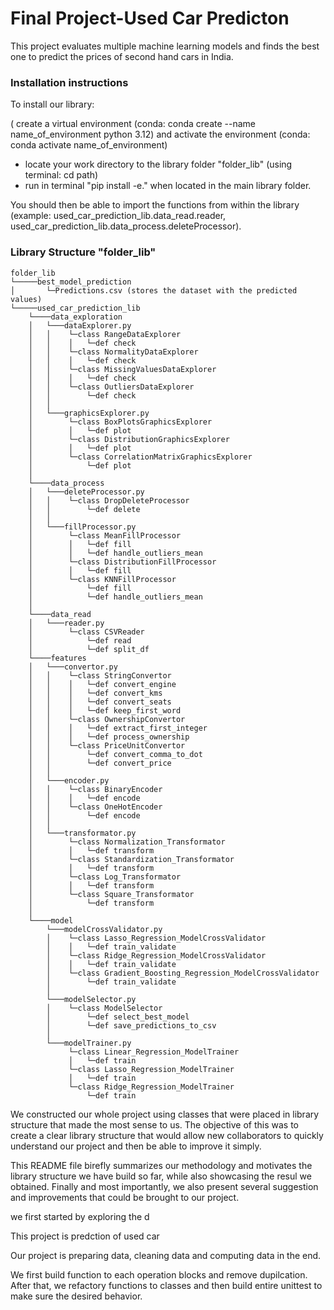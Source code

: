 # Final Project-Used Car Predicton

This project evaluates multiple machine learning models and finds the best one to predict the prices of second hand cars in India. 

### Installation instructions

To install our library:

( create a virtual environment (conda: conda create --name name_of_environment python 3.12) and activate the environment (conda: conda activate name_of_environment)
- locate your work directory to the library folder "folder_lib" (using terminal: cd path)
- run in terminal "pip install -e." when located in the main library folder.

You should then be able to import the functions from within the library (example: used_car_prediction_lib.data_read.reader, used_car_prediction_lib.data_process.deleteProcessor).


### Library Structure "folder_lib"
```
folder_lib
└─────best_model_prediction
│       └─Predictions.csv (stores the dataset with the predicted values)
└─────used_car_prediction_lib
    └────data_exploration
    │   └───dataExplorer.py
    │   │    └─class RangeDataExplorer
    │   │    │   └─def check
    │   │    └─class NormalityDataExplorer
    │   │    │   └─def check
    │   │    └─class MissingValuesDataExplorer
    │   │    │   └─def check
    │   │    └─class OutliersDataExplorer
    │   │        └─def check
    │   │   
    │   └───graphicsExplorer.py
    │        └─class BoxPlotsGraphicsExplorer
    │        │   └─def plot
    │        └─class DistributionGraphicsExplorer
    │        │   └─def plot
    │        └─class CorrelationMatrixGraphicsExplorer
    │            └─def plot
    │
    └────data_process
    │   └───deleteProcessor.py
    │   │    └─class DropDeleteProcessor
    │   │        └─def delete
    │   │   
    │   └───fillProcessor.py
    │        └─class MeanFillProcessor
    │        │   └─def fill
    │        │   └─def handle_outliers_mean
    │        └─class DistributionFillProcessor
    │        │   └─def fill
    │        └─class KNNFillProcessor
    │            └─def fill
    │            └─def handle_outliers_mean
    │
    └────data_read
    │   └───reader.py
    │        └─class CSVReader
    │            └─def read
    │            └─def split_df
    └────features
    │   └───convertor.py
    │   │    └─class StringConvertor
    │   │    │   └─def convert_engine
    │   │    │   └─def convert_kms
    │   │    │   └─def convert_seats
    │   │    │   └─def keep_first_word
    │   │    └─class OwnershipConvertor
    │   │    │   └─def extract_first_integer
    │   │    │   └─def process_ownership
    │   │    └─class PriceUnitConvertor
    │   │        └─def convert_comma_to_dot
    │   │        └─def convert_price
    │   │   
    │   └───encoder.py
    │   │    └─class BinaryEncoder
    │   │    │   └─def encode
    │   │    └─class OneHotEncoder
    │   │        └─def encode
    │   │   
    │   └───transformator.py
    │        └─class Normalization_Transformator
    │        │   └─def transform
    │        └─class Standardization_Transformator
    │        │   └─def transform
    │        └─class Log_Transformator
    │        │   └─def transform
    │        └─class Square_Transformator
    │            └─def transform
    │ 
    └────model
        └───modelCrossValidator.py
        │    └─class Lasso_Regression_ModelCrossValidator
        │    │   └─def train_validate
        │    └─class Ridge_Regression_ModelCrossValidator
        │    │   └─def train_validate
        │    └─class Gradient_Boosting_Regression_ModelCrossValidator
        │        └─def train_validate
        │   
        └───modelSelector.py
        │    └─class ModelSelector
        │        └─def select_best_model
        │        └─def save_predictions_to_csv
        │   
        └───modelTrainer.py
             └─class Linear_Regression_ModelTrainer
             │   └─def train
             └─class Lasso_Regression_ModelTrainer
             │   └─def train
             └─class Ridge_Regression_ModelTrainer
                 └─def train
```

We constructed our whole project using classes that were placed in library structure that made the most sense to us. The objective of this was to create a clear library structure that would allow new collaborators to quickly understand our project and then be able to improve it simply.

This README file birefly summarizes our methodology and motivates the library structure we have build so far, while also showcasing the resul we obtained. 
Finally and most importantly, we also present several suggestion and improvements that could be brought to our project.




we first started by exploring the d



This project is predction of used car

Our project is preparing data, cleaning data and computing data in the end.

We first build function to each operation blocks and remove dupilcation. 
After that, we refactory functions to classes 
and then build entire unittest to make sure the desired behavior.
